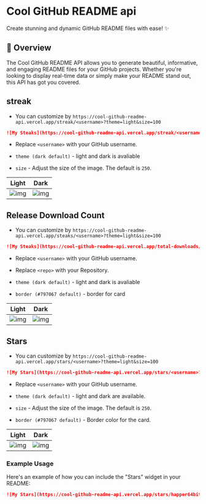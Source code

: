 # Cool GitHub README api

Create stunning and dynamic GitHub README files with ease! ✨

## 🚀 Overview

The Cool GitHub README API allows you to generate beautiful, informative, and engaging README files for your GitHub projects. Whether you're looking to display real-time data or simply make your README stand out, this API has got you covered.

## streak

* You can customize by `https://cool-github-readme-api.vercel.app/streak/<username>?theme=light&size=100`

```markdown
![My Steaks](https://cool-github-readme-api.vercel.app/streak/<username>?theme=light&size=200?border=black)
```

* Replace `<username>` with your GitHub username.

* `theme (dark default)` - light and dark is avaliable
* `size` - Adjust the size of the image. The default is `250`.

| Light | Dark  |
| ---|---|
| ![img](https://cool-github-readme-api.vercel.app/streak/happer64bit?theme=light)  |  ![img](https://cool-github-readme-api.vercel.app/streak/happer64bit)  |

## Release Download Count

* You can customize by `https://cool-github-readme-api.vercel.app/steaks/<username>?theme=light&size=100`

```markdown
![My Steaks](https://cool-github-readme-api.vercel.app/total-downloads/happer64bit/moviesharmal?theme=light&border=#fff)
```

* Replace `<username>` with your GitHub username.
* Replace `<repo>` with your Repository.

* `theme (dark default)` - light and dark is avaliable
* `border (#797067 default)` - border for card

|  Light  | Dark  |
| ---|---|
| ![img](https://cool-github-readme-api.vercel.app/total-downloads/happer64bit/moviesharmal?theme=light)  |  ![img](https://cool-github-readme-api.vercel.app/total-downloads/happer64bit/moviesharmal)  |

## Stars

* You can customize by `https://cool-github-readme-api.vercel.app/stars/<username>?theme=light&size=100`

```markdown
![My Stars](https://cool-github-readme-api.vercel.app/stars/<username>?theme=light&size=200&border=black)
```

* Replace `<username>` with your GitHub username.

* `theme (dark default)` - light and dark are available.
* `size` - Adjust the size of the image. The default is `250`.
* `border (#797067 default)` - Border color for the card.

| Light | Dark  |
| ---|---|
| ![img](https://cool-github-readme-api.vercel.app/stars/happer64bit?theme=light)  |  ![img](https://cool-github-readme-api.vercel.app/stars/happer64bit)  |

### Example Usage

Here's an example of how you can include the "Stars" widget in your README:

```markdown
![My Stars](https://cool-github-readme-api.vercel.app/stars/happer64bit?theme=light&size=200&border=black)
```
